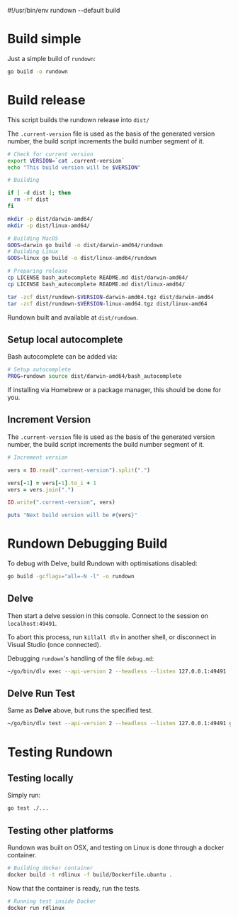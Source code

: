 #!/usr/bin/env rundown --default build

# Build simple <r label=build/>

Just a simple build of `rundown`:

``` bash reveal setup
go build -o rundown
```

# Build release <r label=release/>

This script builds the rundown release into `dist/`

The `.current-version` file is used as the basis of the generated version number, the build script increments the build number segment of it.

``` bash named stdout env
# Check for current version
export VERSION=`cat .current-version`
echo "This build version will be $VERSION"
```

``` bash named_all
# Building

if [ -d dist ]; then
  rm -rf dist
fi

mkdir -p dist/darwin-amd64/
mkdir -p dist/linux-amd64/

# Building MacOS
GOOS=darwin go build -o dist/darwin-amd64/rundown
# Building Linux
GOOS=linux go build -o dist/linux-amd64/rundown

# Preparing release
cp LICENSE bash_autocomplete README.md dist/darwin-amd64/
cp LICENSE bash_autocomplete README.md dist/linux-amd64/

tar -zcf dist/rundown-$VERSION-darwin-amd64.tgz dist/darwin-amd64
tar -zcf dist/rundown-$VERSION-linux-amd64.tgz dist/linux-amd64
```

Rundown built and available at `dist/rundown`.

## Setup local autocomplete <r label=autocomplete/>

Bash autocomplete can be added via:

``` bash reveal named
# Setup autocomplete
PROG=rundown source dist/darwin-amd64/bash_autocomplete
```

If installing via Homebrew or a package manager, this should be done for you.

## Increment Version <r label=incr/>

The `.current-version` file is used as the basis of the generated version number, the build script increments the build number segment of it.

``` ruby named stdout
# Increment version

vers = IO.read(".current-version").split(".")

vers[-1] = vers[-1].to_i + 1
vers = vers.join(".")

IO.write(".current-version", vers)

puts "Next build version will be #{vers}"
```

# Rundown Debugging Build <r label=debug/>

To debug with Delve, build Rundown with optimisations disabled:

``` bash reveal setup
go build -gcflags="all=-N -l" -o rundown
```

<r stop-ok comment="Don't continue into the Delve process by default, as it's hard to exit." />

## Delve <r label=delve/>

<r desc="Starts a delve remote debugging process"/>

Then start a delve session in this console. Connect to the session on `localhost:49491`.

To abort this process, run `killall dlv` in another shell, or disconnect in Visual Studio (once connected).

Debugging `rundown`'s handling of the file `debug.md`:

``` bash borg reveal
~/go/bin/dlv exec --api-version 2 --headless --listen 127.0.0.1:49491 ./rundown -- debug.md
```

<r stop-ok />

## Delve Run Test <r label=delve:test/>

Same as **Delve** above, but runs the specified test.

``` bash borg reveal
~/go/bin/dlv test --api-version 2 --headless --listen 127.0.0.1:49491 github.com/elseano/rundown -- -run TestHidden
```

# Testing Rundown

## Testing locally <r label=test/>

Simply run:

``` bash
go test ./...
```

## Testing other platforms <r label=test:all/>

<r desc>Rundown was built on OSX, and testing on Linux is done through a docker container.</r>

``` bash named
# Building docker container
docker build -t rdlinux -f build/Dockerfile.ubuntu .
```

Now that the container is ready, run the tests.

``` bash named stdout
# Running test inside Docker
docker run rdlinux
```